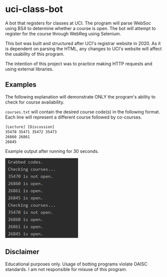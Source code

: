 # uci-class-bot
A bot that registers for classes at UCI. The program will parse WebSoc using BS4 to determine whether a course is open. The bot will attempt to register for the course through WebReg using Selenium. 

This bot was built and structured after UCI's registrar website in 2020. As it is dependent on parsing the HTML, any changes to UCI's website will affect the usability of this program.

The intention of this project was to practice making HTTP requests and using external libraries.

## Examples

The following explanation will demonstrate ONLY the program's ability to check for course availability.

`courses.txt` will contain the desired course code(s) in the following format. Each line will represent a different course followed by co-courses.
```
[Lecture] [Discussion]
35470 35471 35472 35473
26860 26861
26845
```

Example output after running for 30 seconds.

![Screenshot](images/example.png)

## Disclaimer
Educational purposes only. Usage of botting programs violate OAISC standards. I am not responsible for misuse of this program.
